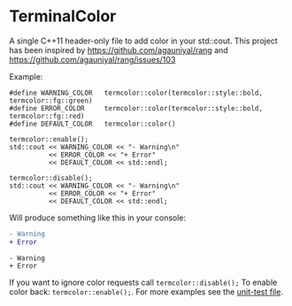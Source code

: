 # TerminalColor

A single C++11 header-only file to add color in your std::cout.
This project has been inspired by https://github.com/agauniyal/rang and https://github.com/agauniyal/rang/issues/103

Example:

```
#define WARNING_COLOR   termcolor::color(termcolor::style::bold, termcolor::fg::green)
#define ERROR_COLOR     termcolor::color(termcolor::style::bold, termcolor::fg::red)
#define DEFAULT_COLOR   termcolor::color()

termcolor::enable();
std::cout << WARNING_COLOR << "- Warning\n"
          << ERROR_COLOR << "+ Error"
          << DEFAULT_COLOR << std::endl;

termcolor::disable();
std::cout << WARNING_COLOR << "- Warning\n"
          << ERROR_COLOR << "+ Error"
          << DEFAULT_COLOR << std::endl;
```

Will produce something like this in your console:

```diff
- Warning
+ Error
```
```
- Warning
+ Error
```

If you want to ignore color requests call `termcolor::disable();` To enable color back: `termcolor::enable();`. For more examples see the [unit-test file](tests/TerminalColorTests.cpp).
